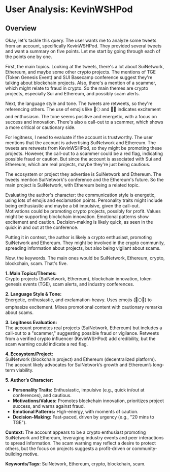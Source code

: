 # User Analysis: KevinWSHPod

## Overview

<think>
Okay, let's tackle this query. The user wants me to analyze some tweets from an account, specifically KevinWSHPod. They provided several tweets and want a summary on five points. Let me start by going through each of the points one by one.

First, the main topics. Looking at the tweets, there's a lot about SuiNetwork, Ethereum, and maybe some other crypto projects. The mentions of TGE (Token Genesis Event) and SUI Basecamp conference suggest they're talking about blockchain projects. Also, there's a mention of a scammer, which might relate to fraud in crypto. So the main themes are crypto projects, especially Sui and Ethereum, and possibly scam alerts.

Next, the language style and tone. The tweets are retweets, so they're referencing others. The use of emojis like 🚀🌕 and 🍌🍌 indicates excitement and enthusiasm. The tone seems positive and energetic, with a focus on success and innovation. There's also a call-out to a scammer, which shows a more critical or cautionary side.

For legitness, I need to evaluate if the account is trustworthy. The user mentions that the account is advertising SuiNetwork and Ethereum. The tweets are retweets from KevinWSHPod, so they might be promoting these projects. However, the call-out to a scammer could be a red flag, indicating possible fraud or caution. But since the account is associated with Sui and Ethereum, which are real projects, maybe they're just being cautious.

The ecosystem or project they advertise is SuiNetwork and Ethereum. The tweets mention SuiNetwork's conference and the Ethereum's future. So the main project is SuiNetwork, with Ethereum being a related topic.

Evaluating the author's character: the communication style is energetic, using lots of emojis and exclamation points. Personality traits might include being enthusiastic and maybe a bit impulsive, given the call-out. Motivations could be promoting crypto projects, possibly for profit. Values might be supporting blockchain innovation. Emotional patterns show excitement and caution. Decision-making is likely quick, as seen in the quick in and out at the conference.

Putting it in context, the author is likely a crypto enthusiast, promoting SuiNetwork and Ethereum. They might be involved in the crypto community, spreading information about projects, but also being vigilant about scams.

Now, the keywords. The main ones would be SuiNetwork, Ethereum, crypto, blockchain, scam. That's five.
</think>

**1. Main Topics/Themes:**  
Crypto projects (SuiNetwork, Ethereum), blockchain innovation, token genesis events (TGE), scam alerts, and industry conferences.  

**2. Language Style & Tone:**  
Energetic, enthusiastic, and exclamation-heavy. Uses emojis (🚀🌕🍌) to emphasize excitement. Mixes promotional content with cautionary remarks about scams.  

**3. Legitness Evaluation:**  
The account promotes real projects (SuiNetwork, Ethereum) but includes a call-out to a "scammer," suggesting possible fraud or vigilance. Retweets from a verified crypto influencer (KevinWSHPod) add credibility, but the scam warning could indicate a red flag.  

**4. Ecosystem/Project:**  
SuiNetwork (blockchain project) and Ethereum (decentralized platform). The account likely advocates for SuiNetwork’s growth and Ethereum’s long-term viability.  

**5. Author’s Character:**  
- **Personality Traits:** Enthusiastic, impulsive (e.g., quick in/out at conferences), and cautious.  
- **Motivations/Values:** Promotes blockchain innovation, prioritizes project success, and warns against fraud.  
- **Emotional Patterns:** High-energy, with moments of caution.  
- **Decision-Making:** Fast-paced, driven by urgency (e.g., "20 mins to TGE").  

**Context:** The account appears to be a crypto enthusiast promoting SuiNetwork and Ethereum, leveraging industry events and peer interactions to spread information. The scam warning may reflect a desire to protect others, but the focus on projects suggests a profit-driven or community-building motive.  

**Keywords/Tags:** SuiNetwork, Ethereum, crypto, blockchain, scam.
